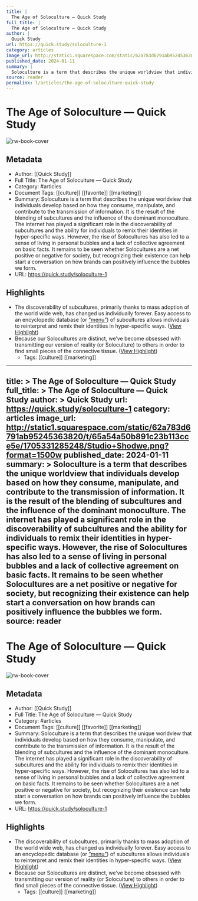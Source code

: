 ```yaml
---
title: |
  The Age of Soloculture — Quick Study
full_title: |
  The Age of Soloculture — Quick Study
author: |
  Quick Study
url: https://quick.study/soloculture-1
category: articles
image_url: http://static1.squarespace.com/static/62a783d6791ab95245363820/t/65a54a50b891c23b113cce5e/1705331285248/Studio+Shodwe.png?format=1500w
published_date: 2024-01-11
summary: |
  Soloculture is a term that describes the unique worldview that individuals develop based on how they consume, manipulate, and contribute to the transmission of information. It is the result of the blending of subcultures and the influence of the dominant monoculture. The internet has played a significant role in the discoverability of subcultures and the ability for individuals to remix their identities in hyper-specific ways. However, the rise of Solocultures has also led to a sense of living in personal bubbles and a lack of collective agreement on basic facts. It remains to be seen whether Solocultures are a net positive or negative for society, but recognizing their existence can help start a conversation on how brands can positively influence the bubbles we form.
source: reader
permalink: l/articles/the-age-of-soloculture-quick-study
---
```

# The Age of Soloculture — Quick Study

![rw-book-cover](http://static1.squarespace.com/static/62a783d6791ab95245363820/t/65a54a50b891c23b113cce5e/1705331285248/Studio+Shodwe.png?format=1500w)

## Metadata
- Author: [[Quick Study]]
- Full Title: The Age of Soloculture — Quick Study
- Category: #articles
- Document Tags: [[culture]] [[favorite]] [[marketing]] 
- Summary: Soloculture is a term that describes the unique worldview that individuals develop based on how they consume, manipulate, and contribute to the transmission of information. It is the result of the blending of subcultures and the influence of the dominant monoculture. The internet has played a significant role in the discoverability of subcultures and the ability for individuals to remix their identities in hyper-specific ways. However, the rise of Solocultures has also led to a sense of living in personal bubbles and a lack of collective agreement on basic facts. It remains to be seen whether Solocultures are a net positive or negative for society, but recognizing their existence can help start a conversation on how brands can positively influence the bubbles we form.
- URL: https://quick.study/soloculture-1

## Highlights
- The discoverability of subcultures, primarily thanks to mass adoption of the world wide web, has changed us individually forever. Easy access to an encyclopedic database (or [“menu”](https://idlegaze.substack.com/p/idle-gaze-056-anaesthetised-and-aestheticised)) of subcultures allows individuals to reinterpret and remix their identities in hyper-specific ways. ([View Highlight](https://read.readwise.io/read/01hvk1bg41897mzjymvp22k1w5))
- Because our Solocultures are distinct, we’ve become obsessed with transmitting our version of reality (or Soloculture) to others in order to find small pieces of the connective tissue. ([View Highlight](https://read.readwise.io/read/01hvk1cp2jjpgen2hkhshd34tp))
    - Tags: [[culture]] [[marketing]] 


---
title: >
  The Age of Soloculture — Quick Study
full_title: >
  The Age of Soloculture — Quick Study
author: >
  Quick Study
url: https://quick.study/soloculture-1
category: articles
image_url: http://static1.squarespace.com/static/62a783d6791ab95245363820/t/65a54a50b891c23b113cce5e/1705331285248/Studio+Shodwe.png?format=1500w
published_date: 2024-01-11
summary: >
  Soloculture is a term that describes the unique worldview that individuals develop based on how they consume, manipulate, and contribute to the transmission of information. It is the result of the blending of subcultures and the influence of the dominant monoculture. The internet has played a significant role in the discoverability of subcultures and the ability for individuals to remix their identities in hyper-specific ways. However, the rise of Solocultures has also led to a sense of living in personal bubbles and a lack of collective agreement on basic facts. It remains to be seen whether Solocultures are a net positive or negative for society, but recognizing their existence can help start a conversation on how brands can positively influence the bubbles we form.
source: reader
---
# The Age of Soloculture — Quick Study

![rw-book-cover](http://static1.squarespace.com/static/62a783d6791ab95245363820/t/65a54a50b891c23b113cce5e/1705331285248/Studio+Shodwe.png?format=1500w)

## Metadata
- Author: [[Quick Study]]
- Full Title: The Age of Soloculture — Quick Study
- Category: #articles
- Document Tags: [[culture]] [[favorite]] [[marketing]] 
- Summary: Soloculture is a term that describes the unique worldview that individuals develop based on how they consume, manipulate, and contribute to the transmission of information. It is the result of the blending of subcultures and the influence of the dominant monoculture. The internet has played a significant role in the discoverability of subcultures and the ability for individuals to remix their identities in hyper-specific ways. However, the rise of Solocultures has also led to a sense of living in personal bubbles and a lack of collective agreement on basic facts. It remains to be seen whether Solocultures are a net positive or negative for society, but recognizing their existence can help start a conversation on how brands can positively influence the bubbles we form.
- URL: https://quick.study/soloculture-1

## Highlights
- The discoverability of subcultures, primarily thanks to mass adoption of the world wide web, has changed us individually forever. Easy access to an encyclopedic database (or [“menu”](https://idlegaze.substack.com/p/idle-gaze-056-anaesthetised-and-aestheticised)) of subcultures allows individuals to reinterpret and remix their identities in hyper-specific ways. ([View Highlight](https://read.readwise.io/read/01hvk1bg41897mzjymvp22k1w5))
- Because our Solocultures are distinct, we’ve become obsessed with transmitting our version of reality (or Soloculture) to others in order to find small pieces of the connective tissue. ([View Highlight](https://read.readwise.io/read/01hvk1cp2jjpgen2hkhshd34tp))
    - Tags: [[culture]] [[marketing]] 


